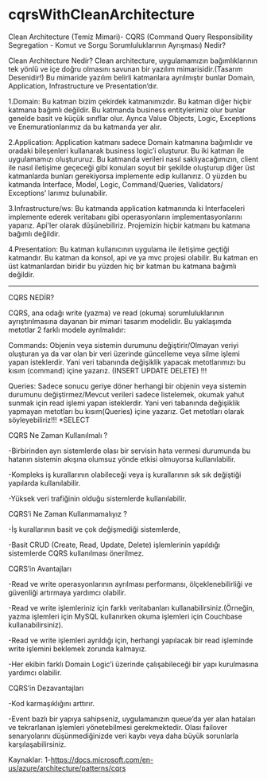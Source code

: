 # cqrsWithCleanArchitecture
Clean Architecture (Temiz Mimari)- CQRS (Command Query Responsibility Segregation - Komut ve Sorgu Sorumluluklarının Ayrışması) Nedir?

Clean Architecture Nedir?
Clean architecture, uygulamamızın bağımlıklarının tek yönlü ve içe doğru olmasını savunan bir yazılım mimarisidir.(Tasarım Desenidir!)
Bu mimaride yazılım belirli katmanlara ayrılmıştır bunlar Domain, Application, Infrastructure ve Presentation‘dır.

1.Domain: Bu katman bizim çekirdek katmanımızdır. Bu katman diğer hiçbir katmana bağımlı değildir. 
Bu katmanda business entitylerimiz olur bunlar genelde basit ve küçük sınıflar olur. 
Ayrıca Value Objects, Logic, Exceptions ve Enemurationlarımız da bu katmanda yer alır.

2.Application: Application katmanı sadece Domain katmanına bağımlıdır ve oradaki bileşenleri kullanarak business
logic’i oluşturur. Bu iki katman ile uygulamamızı oluştururuz. Bu katmanda verileri nasıl saklıyacağımızın,
client ile nasıl iletişime geçeceği gibi konuları soyut bir şekilde oluşturup diğer üst katmanlarda bunları gerekiyorsa
implemente edip kullanırız. O yüzden bu katmanda Interface, Model, Logic, Command/Queries, Validators/ Exceptions’ larımız
bulunabilir.

3.Infrastructure/ws: Bu katmanda application katmanında ki Interfaceleri implemente ederek veritabanı gibi operasyonların
implementasyonlarını yaparız. Api'ler olarak düşünebiliriz. Projemizin hiçbir katmanı bu katmana bağımlı değildir.

4.Presentation: Bu katman kullanıcının uygulama ile iletişime geçtiği katmandır. Bu katman da konsol, api ve ya mvc projesi 
olabilir. Bu katman en üst katmanlardan biridir bu yüzden hiç bir katman bu katmana bağımlı değildir.

------------------------------------------------------------------------------------------------------------------------------------------------------------------
CQRS NEDİR?

CQRS, ana odağı write (yazma) ve read (okuma) sorumluluklarının ayrıştırılmasına dayanan bir mimari tasarım modelidir.
Bu yaklaşımda metotlar 2 farklı modele ayrılmalıdır:

Commands: Objenin veya sistemin durumunu değiştirir/Olmayan veriyi oluşturan ya da var olan bir veri üzerinde güncelleme veya silme işlemi yapan isteklerdir.
Yani veri tabanında değişiklik yapacak metotlarımızı bu kısım (command) içine yazarız. (INSERT UPDATE DELETE) !!!


Queries: Sadece sonucu geriye döner herhangi bir objenin veya sistemin durumunu değiştirmez/Mevcut verileri sadece listelemek, okumak yahut sunmak için read işlemi yapan isteklerdir.
Yani veri tabanında değişiklik yapmayan metotları bu kısım(Queries) içine yazarız. Get metotları olarak söyleyebiliriz!!!
*SELECT

CQRS Ne Zaman Kullanılmalı ?

-Birbirinden ayrı sistemlerde olası bir servisin hata vermesi durumunda bu hatanın sistemin akışına olumsuz yönde etkisi olmuyorsa kullanılabilir.

-Kompleks iş kurallarının olabileceği veya iş kurallarının sık sık değiştiği yapılarda kullanılabilir.

-Yüksek veri trafiğinin olduğu sistemlerde kullanılabilir.


CQRS’i Ne Zaman Kullanmamalıyız ?

-İş kurallarının basit ve çok değişmediği sistemlerde,

-Basit CRUD (Create, Read, Update, Delete)  işlemlerinin yapıldığı sistemlerde CQRS kullanılması önerilmez.

CQRS’in Avantajları

-Read ve write operasyonlarının ayrılması performansı, ölçeklenebilirliği ve güvenliği artırmaya yardımcı olabilir.

-Read ve write işlemleriniz için farklı veritabanları kullanabilirsiniz.(Örneğin, yazma işlemleri için MySQL kullanırken okuma işlemleri için Couchbase kullanabilirsiniz).

-Read ve write işlemleri ayrıldığı için, herhangi yapılacak bir read işleminde write işlemini beklemek zorunda kalmayız.

-Her ekibin farklı Domain Logic’i üzerinde çalışabileceği bir yapı kurulmasına yardımcı olabilir.

CQRS’in Dezavantajları

-Kod karmaşıklığını arttırır.

-Event bazlı bir yapıya sahipseniz, uygulamanızın queue’da yer alan hataları ve tekrarlanan işlemleri yönetebilmesi 
gerekmektedir. Olası failover senaryolarını düşünmediğinizde veri kaybı veya daha büyük sorunlarla karşılaşabilirsiniz.



Kaynaklar:
1-https://docs.microsoft.com/en-us/azure/architecture/patterns/cqrs


